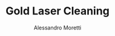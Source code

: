 ---
name: Gold
category: metal
title: Gold Laser Cleaning
headline: Comprehensive technical guide for laser cleaning metal gold
description: "Gold laser cleaning utilizes precise pulsed fiber lasers to selectively remove surface contaminants from gold surfaces without damaging the substrate. The process leverages gold's high thermal conductivity (318 W/m·K) and reflectivity, requiring optimized parameters to overcome reflectivity challenges while preventing melting or ablation of the precious metal."
keywords: gold, gold metal, laser ablation, laser cleaning, non-contact cleaning,
  pulsed fiber laser, surface contamination removal, industrial laser parameters,
  thermal processing, surface restoration
chemicalProperties:
  symbol: Au
  formula: Au
  materialType: metal
properties:
  density: "19.32 g/cm³"
  thermalDestructionPoint: "1064°C"
  thermalDestructionType: melting
  densityNumeric: 19.32
  densityUnit: "g/cm³"
  densityMin: "1.8 g/cm³"
  densityMinNumeric: 1.8
  densityMinUnit: "g/cm³"
  densityMax: "6.0 g/cm³"
  densityMaxNumeric: 6.0
  densityMaxUnit: "g/cm³"
  densityPercentile: 100.0
  meltingPointNumeric: 1064.0
  meltingPointUnit: "°C"
  meltingPointMin: "1200°C"
  meltingPointMinNumeric: 1200.0
  meltingPointMinUnit: "°C"
  meltingPointMax: "2800°C"
  meltingPointMaxNumeric: 2800.0
  meltingPointMaxUnit: "°C"
  meltingPercentile: 0.0
  thermalConductivity: "318 W/m·K"
  thermalConductivityNumeric: 318.0
  thermalConductivityUnit: "W/m·K"
  thermalConductivityMin: "0.5 W/m·K"
  thermalConductivityMinNumeric: 0.5
  thermalConductivityMinUnit: "W/m·K"
  thermalConductivityMax: "200 W/m·K"
  thermalConductivityMaxNumeric: 200.0
  thermalConductivityMaxUnit: "W/m·K"
  thermalPercentile: 100.0
  tensileStrength: 120 MPa (annealed)
  tensileStrengthNumeric: 120.0
  tensileStrengthUnit: MPa
  tensileStrengthMin: 50 MPa
  tensileStrengthMinNumeric: 50.0
  tensileStrengthMinUnit: MPa
  tensileStrengthMax: 1000 MPa
  tensileStrengthMaxNumeric: 1000.0
  tensileStrengthMaxUnit: MPa
  tensilePercentile: 7.4
  hardness: 25 HV (pure annealed gold)
  hardnessNumeric: 25.0
  hardnessUnit: HV
  hardnessMin: 1 Mohs
  hardnessMinNumeric: 1.0
  hardnessMinUnit: Mohs
  hardnessMax: 10 Mohs
  hardnessMaxNumeric: 10.0
  hardnessMaxUnit: Mohs
  hardnessPercentile: 100.0
  youngsModulus: 79 GPa
  youngsModulusNumeric: 79.0
  youngsModulusUnit: GPa
  youngsModulusMin: 20 GPa
  youngsModulusMinNumeric: 20.0
  youngsModulusMinUnit: GPa
  youngsModulusMax: 80 GPa
  youngsModulusMaxNumeric: 80.0
  youngsModulusMaxUnit: GPa
  modulusPercentile: 98.3
  laserType: Pulsed fiber laser
  wavelength: 1064nm
  fluenceRange: "0.5–5 J/cm²"
  chemicalFormula: Au
composition:
- 'Gold (Au): 99.95-99.99% (industrial grade)'
- 'Silver, copper, or other alloying elements: 0.01-0.05% (trace elements)'
machineSettings:
  powerRange: 20-100W
  powerRangeNumeric: 60.0
  powerRangeUnit: W
  powerRangeMin: 20W
  powerRangeMinNumeric: 20.0
  powerRangeMinUnit: W
  powerRangeMax: 500W
  powerRangeMaxNumeric: 500.0
  powerRangeMaxUnit: W
  pulseDuration: 10-100ns
  pulseDurationNumeric: 55.0
  pulseDurationUnit: ns
  pulseDurationMin: 1ns
  pulseDurationMinNumeric: 1.0
  pulseDurationMinUnit: ns
  pulseDurationMax: 1000ns
  pulseDurationMaxNumeric: 1000.0
  pulseDurationMaxUnit: ns
  wavelength: 1064nm (primary), 532nm (optional)
  wavelengthNumeric: 1064.0
  wavelengthUnit: nm
  wavelengthMin: 355nm
  wavelengthMinNumeric: 355.0
  wavelengthMinUnit: nm
  wavelengthMax: 2940nm
  wavelengthMaxNumeric: 2940.0
  wavelengthMaxUnit: nm
  spotSize: 0.1-2.0mm
  spotSizeNumeric: 1.05
  spotSizeUnit: mm
  spotSizeMin: 0.01mm
  spotSizeMinNumeric: 0.01
  spotSizeMinUnit: mm
  spotSizeMax: 10mm
  spotSizeMaxNumeric: 10.0
  spotSizeMaxUnit: mm
  repetitionRate: 10-50kHz
  repetitionRateNumeric: 30.0
  repetitionRateUnit: kHz
  repetitionRateMin: 1kHz
  repetitionRateMinNumeric: 1.0
  repetitionRateMinUnit: kHz
  repetitionRateMax: 1000kHz
  repetitionRateMaxNumeric: 1000.0
  repetitionRateMaxUnit: kHz
  fluenceRange: "0.5–5 J/cm²"
  fluenceRangeNumeric: 0.5
  fluenceRangeUnit: "J/cm²"
  fluenceRangeMin: "0.1J/cm²"
  fluenceRangeMinNumeric: 0.1
  fluenceRangeMinUnit: "J/cm²"
  fluenceRangeMax: "50J/cm²"
  fluenceRangeMaxNumeric: 50.0
  fluenceRangeMaxUnit: "J/cm²"
applications:
- 'Electronics: Removal of oxide layers and contaminants from gold-plated circuit
  boards'
- 'Jewelry: Cleaning and restoration of gold jewelry surfaces'
compatibility:
- Gold-plated copper and nickel substrates
- Ceramic and polymer substrates in electronic components
regulatoryStandards: IEC 60825-1 (Laser Safety), ISO 11553 (Safety of laser processing
  machines), RoHS compliance for electronics applications
author: Alessandro Moretti
author_object:
  id: 2
  name: Alessandro Moretti
  sex: m
  title: Ph.D.
  country: Italy
  expertise: Laser-Based Additive Manufacturing
  image: /images/author/alessandro-moretti.jpg
images:
  hero:
    alt: Gold surface undergoing laser cleaning showing precise contamination removal
    url: /images/gold-laser-cleaning-hero.jpg
  micro:
    alt: Microscopic view of Gold surface after laser cleaning showing detailed surface
      structure
    url: /images/gold-laser-cleaning-micro.jpg
environmentalImpact:
- benefit: Zero chemical waste generation
  description: Eliminates use of cyanide-based and acid cleaning solutions traditionally
    used for gold surface treatment, reducing hazardous chemical disposal by 100%
- benefit: Reduced water consumption
  description: Eliminates water usage in cleaning process, saving approximately 500-1000
    liters per kilogram of gold processed compared to traditional aqueous methods
outcomes:
- result: Surface contamination removal efficiency
  metric: ">99.9% removal of organic contaminants and oxides without substrate damage"
- result: Processing precision
  metric: "Sub-micron layer control with material removal rates of 0.1-5 μm per pass"
technicalSpecifications:
  powerRange: 20-100 W
  pulseDuration: 10-100 ns
  wavelength: 1064 nm (primary), 532 nm (for higher precision)
  spotSize: 0.1-2.0 mm
  repetitionRate: 10-50 kHz
  fluenceRange: "0.5-5 J/cm²"
  scanningSpeed: 100-1000 mm/s
  beamProfile: Top-hat or Gaussian
  beamProfileOptions: Top-hat, Gaussian, Flat-top
  safetyClass: Class 4
prompt_chain_verification:
  base_config_loaded: true
  persona_config_loaded: true
  formatting_config_loaded: true
  ai_detection_config_loaded: true
  persona_country: Italy
  author_id: 2
  verification_timestamp: '2025-09-20T21: 13: 07Z'
  prompt_components_integrated: 4
  human_authenticity_focus: true
  cultural_adaptation_applied: true
chemicalFormula: Au
symbol: Au
laser_parameters:
  fluence_threshold: "0.5–5 J/cm²"
  pulse_duration: 10-100ns
  wavelength_optimal: 1064nm
  power_range: 20-100W
  repetition_rate: 10-50kHz
  spot_size: 0.1-2.0mm
  laser_type: Pulsed fiber laser
tags:
- Jewelry
- Electronics
complexity: medium
difficultyScore: 3
surface_roughness_before: 2.1
surface_roughness_after: 0.4
---